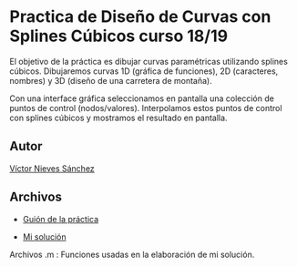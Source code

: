 # Practica de Diseño de Curvas con Splines Cúbicos curso 18/19

El objetivo de la práctica es dibujar curvas paramétricas utilizando splines cúbicos.
Dibujaremos curvas 1D (gráfica de funciones), 2D (caracteres, nombres) y 3D (diseño de una carretera
de montaña).

Con una interface gráfica seleccionamos en pantalla una colección de puntos de control
(nodos/valores). Interpolamos estos puntos de control con splines cúbicos y mostramos el resultado en
pantalla. 

## Autor

[Víctor Nieves Sánchez](https://twitter.com/VictorNS69)


## Archivos

- [Guión de la práctica](/Guion_Práctica.pdf)

- [Mi solución](/Respuestas_Practica.pdf)

Archivos .m : Funciones usadas en la elaboración de mi solución. 

